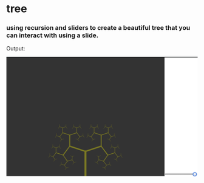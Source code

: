 # tree
### using recursion and sliders to create a beautiful tree that you can interact with using a slide.


Output:

![tree](./pic1.png)

